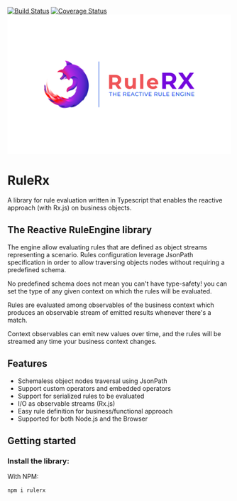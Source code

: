[![Build Status](https://travis-ci.org/yuxblank/RuleRX.svg?branch=master)](https://travis-ci.org/yuxblank/RuleRX)
[![Coverage Status](https://coveralls.io/repos/github/yuxblank/RuleRX/badge.svg?branch=master)](https://coveralls.io/github/yuxblank/RuleRX?branch=master)
![](./assets/logo.png)
# RuleRx
A library for rule evaluation written in Typescript that enables the reactive 
approach (with Rx.js) on business objects.

## The Reactive RuleEngine library

The engine allow evaluating rules that are defined as object streams representing a 
scenario.
Rules configuration leverage JsonPath specification in order to allow traversing objects
nodes without requiring a predefined schema.

No predefined schema does not mean you can't have type-safety!  you can set the type
of any given context on which the rules will be evaluated.

Rules are evaluated among observables of the business context which produces an 
observable stream of emitted results whenever there's a match.

Context observables can emit new values over time, and the rules will be streamed any
time your business context changes.

## Features

- Schemaless object nodes traversal using JsonPath
- Support custom operators and embedded operators
- Support for serialized rules to be evaluated
- I/O as observable streams (Rx.js)
- Easy rule definition for business/functional approach
- Supported for both Node.js and the Browser

## Getting started

### Install the library:
With NPM:
```shell script
npm i rulerx
```






